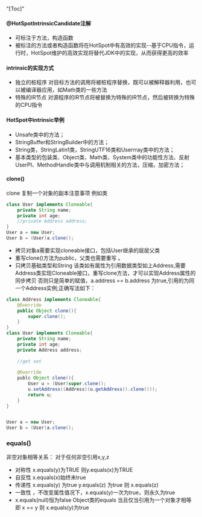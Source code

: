 "[Toc]"
#### @HotSpotIntrinsicCandidate注解
* 可标注于方法，构造函数
* 被标注的方法或者构造函数将在HotSpot中有高效的实现--基于CPU指令，运行时，HotSpot维护的高效实现将替代JDK中的实现，从而获得更高的效率
#### intrinsic的实现方式
* 独立的桩程序 对目标方法的调用将被桩程序替换，既可以被解释器利用，也可以被编译器应用，如Math类的一些方法
* 特殊的IR节点 对源程序的IR节点将被替换为特殊的IR节点，然后被转换为特殊的CPU指令
#### HotSpot中intrinsic举例

* Unsafe类中的方法；
* StringBuffer和StringBuilder中的方法；
* String类，StringLatin1类，StringUTF16类和Userrray类中的方法；
* 基本类型的包装类、Object类、Math类、System类中的功能性方法、反射UserPI、MethodHandle类中与调用机制相关的方法，压缩，加密方法；

#### clone()
clone 复制一个对象的副本注意事项
例如类
```java
class User implements Cloneable{
	private String name;
	private int age;
	//private Address address; 
}
User a = new User;
User b = (User)a.clone();
```
* 拷贝对象a需要实现cloneable接口，包括User继承的层层父类
* 重写clone()方法为public，父类也需要重写 。
* 只拷贝基础类型和String 该类如有属性为引用数据类型如上Address,需要Address类实现Cloneable接口，重写clone方法，才可以实现Address属性的同步拷贝 否则只是简单的赋值，a.address == b.address 为true,引用的为同一个Address实例;正确写法如下：

```java
class Address implements Cloneable{
	@Override
	public Object clone(){
		super.clone();
	}
}
class User implements Cloneable{
	private String name;
	private int age;
	private Address address;
	
	//get set
	
	@Override
	publc Object clone(){
		User u = (User)super.clone();
		u.setAddress((Address)(u.getAddress().clone()));
		return u;
	}
}


User a = new User;
User b = (User)a.clone();
```
### equals()
非空对象相等关系：
对于任何非空引用x,y,z
* 对称性 x.equals(y)为TRUE  则y.equals(x)为TRUE
* 自反性 x.equals(x)始终未true
* 传递性 x.equals(y) 为true y.equals(z) 为true 则 x.equals(z)
* 一致性 ，不改变属性值况下，x.equals(y)一次为true，则永久为true
* x.equals(null)恒为false
Object类的equals 当且仅当引用为一个对象才相等即 x == y 则 x.equals(y)为true












